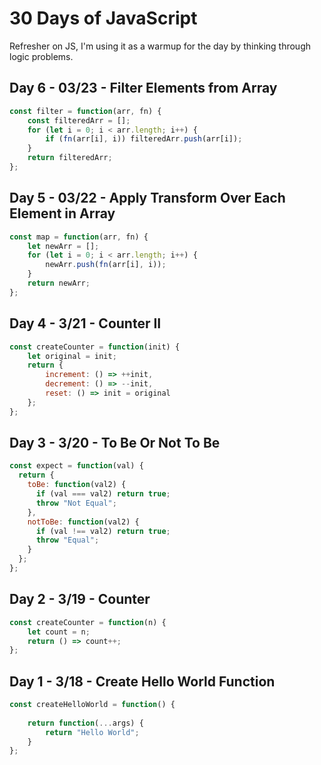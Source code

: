 # 30 Days of JavaScript
Refresher on JS, I'm using it as a warmup for the day by thinking through logic problems.

## Day 6 - 03/23 - Filter Elements from Array
```javascript
const filter = function(arr, fn) {
    const filteredArr = [];
    for (let i = 0; i < arr.length; i++) {
        if (fn(arr[i], i)) filteredArr.push(arr[i]);
    }
    return filteredArr;
};
```

## Day 5 - 03/22 - Apply Transform Over Each Element in Array
```javascript
const map = function(arr, fn) {
    let newArr = [];
    for (let i = 0; i < arr.length; i++) {
        newArr.push(fn(arr[i], i));
    }
    return newArr;
};
```

## Day 4 - 3/21 - Counter II
```javascript
const createCounter = function(init) {
    let original = init;
    return {
        increment: () => ++init,
        decrement: () => --init,
        reset: () => init = original
    };
};
```

## Day 3 - 3/20 - To Be Or Not To Be
```javascript
const expect = function(val) {
  return {
    toBe: function(val2) {
      if (val === val2) return true;
      throw "Not Equal";
    },
    notToBe: function(val2) {
      if (val !== val2) return true;
      throw "Equal";
    }
  };
};
```

## Day 2 - 3/19 - Counter
```javascript
const createCounter = function(n) {
    let count = n;
    return () => count++;
};
```

## Day 1 - 3/18 - Create Hello World Function
```javascript
const createHelloWorld = function() {
    
    return function(...args) {
        return "Hello World";
    }
};
```